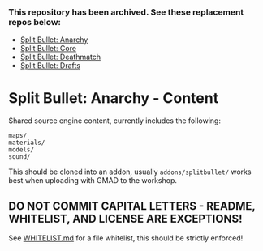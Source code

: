### This repository has been archived. See these replacement repos below:
- [Split Bullet: Anarchy](https://github.com/Tidal-Members/splitbullet_anarchy/) 
- [Split Bullet: Core](https://github.com/Tidal-Members/splitbullet_core/)
- [Split Bullet: Deathmatch](https://github.com/Tidal-Members/splitbullet_deathmatch/)
- [Split Bullet: Drafts](https://github.com/Tidal-Members/splitbullet_drafts/)

# Split Bullet: Anarchy - Content
Shared source engine content, currently includes the following:

```
maps/
materials/
models/
sound/
```

This should be cloned into an addon, usually ``addons/splitbullet/`` works best when uploading with GMAD to the workshop.

## **DO NOT COMMIT CAPITAL LETTERS - README, WHITELIST, AND LICENSE ARE EXCEPTIONS!**

See [WHITELIST.md](WHITELIST.md) for a file whitelist, this should be strictly enforced!
